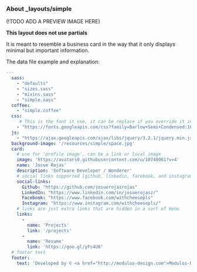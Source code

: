 ### About \_layouts/simple

(!TODO ADD A PREVIEW IMAGE HERE)

__This layout does not use partials__

It is meant to resemble a business card in the way that it only displays minimal but important information.

The data file example and explanation:
```YAML
---
  sass:
    - "defaults"
    - "sizes.sass"
    - "mixins.sass"
    - "simple.sass"  
  coffee:
    - "simple.coffee" 
  css:
     # This is the font it use, it can be replace if you override it in a new sass file after simple.sass
    - "https://fonts.googleapis.com/css?family=Barlow+Semi+Condensed:100,200,400"
  js:
    - "https://ajax.googleapis.com/ajax/libs/jquery/3.2.1/jquery.min.js"
  background-image: '/resources/simple/space.jpg'
  card:
    # use for 'profile image', can be a link or local image
    image: 'https://avatars0.githubusercontent.com/u/10749061?v=4'
    name: 'Josue Rojas'
    description: 'Software Developer / Wonderer'
    # social links supported [github, linkedin, facebook, and instagram] cause only have those images
    social-links:
      Github: "https://github.com/josuerojasrojas"
      LinkedIn: "https://www.linkedin.com/in/josuerojasz/"
      Facebook: "https://www.facebook.com/withcheesepls"
      Instagram: "https://www.instagram.com/withcheesepls/"
    # links are just extra links that are hidden in a sort of menu
    links:
      -
        name: 'Projects'
        link: '/projects'
      -
        name: 'Resume'
        link: 'https://goo.gl/yFs4U6'
  # footer text
  footer:
    text: 'Developed by © <a href="http://modulos-design.com">Modulos-Design</a>'
```
